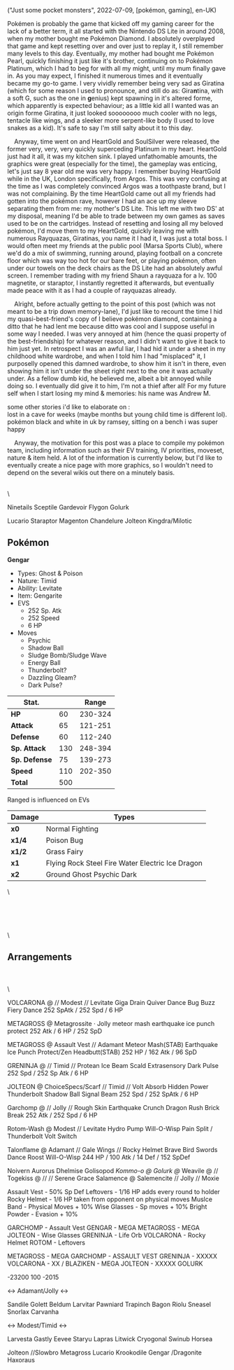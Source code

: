 ("Just some pocket monsters", 2022-07-09, [pokémon, gaming], en-UK)

<span class="lettrine">P</span>okémen is probably the game that kicked off my gaming career for the lack of a better term, it all started with the Nintendo DS Lite in around 2008, when my mother bought me Pokémon Diamond. I absolutely overplayed that game and kept resetting over and over just to replay it, I still remember many levels to this day. Eventually, my mother had bought me Pokémon Pearl, quickly finishing it just like it's brother, continuing on to Pokémon Platinum, which I had to beg for with all my might, until my mum finally gave in. As you may expect, I finished it numerous times and it eventually became my go-to game. I very vividly remember being very sad as Giratina (which for some reason I used to pronounce, and still do as: Gira**n**tina, with a soft G, such as the one in **g**enius) kept spawning in it's altered forme, which apparently is expected behaviour; as a little kid all I wanted was an origin forme Giratina, it just looked soooooooo much cooler with no legs, tentacle like wings, and a sleeker more serpent-like body (I used to love snakes as a kid). It's safe to say I'm still salty about it to this day. 

    Anyway, time went on and HeartGold and SoulSilver were released, the former very, very, very quickly superceding Platinum in my heart. HeartGold just had it all, it was my kitchen sink. I played unfathomable amounts, the graphics were great (especially for the time), the gameplay was enticing, let's just say 8 year old me was very happy. I remember buying HeartGold while in the UK, London specifically, from Argos. This was very confusing at the time as I was completely convinced Argos was a toothpaste brand, but I was not complaining. By the time HeartGold came out all my friends had gotten into the pokémon rave, however I had an ace up my sleeve separating them from me: my mother's DS Lite. This left me with two DS' at my disposal, meaning I'd be able to trade between my own games as saves used to be on the cartridges. Instead of resetting and losing all my beloved pokémon, I'd move them to my HeartGold, quickly leaving me with numerous Rayquazas, Giratinas, you name it I had it, I was just a total boss. I would often meet my friends at the public pool (Marsa Sports Club), where we'd do a mix of swimming, running around, playing football on a concrete floor which was way too hot for our bare feet, or playing pokémon, often under our towels on the deck chairs as the DS Lite had an absolutely awful screen. I remember trading with my friend Shaun a rayquaza for a lv. 100 magnetite, or staraptor, I instantly regretted it afterwards, but eventually made peace with it as I had a couple of rayquazas already.

    Alright, before actually getting to the point of this post (which was not meant to be a trip down memory-lane), I'd just like to recount the time I hid my quasi-best-friend's copy of I believe pokémon diamond, containing a ditto that he had lent me because ditto was cool and I suppose useful in some way I needed. I was very annoyed at him (hence the quasi property of the best-friendship) for whatever reason, and I didn't want to give it back to him just yet. In retrospect I was an awful liar, I had hid it under a sheet in my childhood white wardrobe, and when I told him I had "misplaced" it, I purposelly opened this damned wardrobe, to show him it isn't in there, even showing him it isn't under the sheet right next to the one it was actually under. As a fellow dumb kid, he believed me, albeit a bit annoyed while doing so. I eventually did give it to him, I'm not a thief after all! For my future self when I start losing my mind & memories: his name was Andrew M.

some other stories i'd like to elaborate on :\
lost in a cave for weeks (maybe months but young child time is different lol).\
pokémon black and white in uk by ramsey, sitting on a bench i was super happy

    Anyway, the motivation for this post was a place to compile my pokémon team, including information such as their EV training, IV priorities, moveset, nature & item held. A lot of the information is currently below, but I'd like to eventually create a nice page with more graphics, so I wouldn't need to depend on the several wikis out there on a minutely basis.

\
\

Ninetails
Sceptile
Gardevoir
Flygon
Golurk

Lucario
Staraptor
Magenton
Chandelure
Jolteon
Kingdra/Milotic



## Pokémon

**Gengar**
* Types: Ghost & Poison
* Nature: Timid
* Ability: Levitate
* Item: Gengarite
* EVS
	* 252 Sp. Atk
	* 252 Speed
	* 6 HP
* Moves
	* Psychic
	* Shadow Ball
	* Sludge Bomb/Sludge Wave
	* Energy Ball
	* Thunderbolt?
	* Dazzling Gleam?
	* Dark Pulse?

|Stat.||Range|
|-|-|-|
|**HP**  |60|230-324|
|**Attack**|65|121-251|
|**Defense**|60|112-240|
|**Sp. Attack**  |130|248-394|
|**Sp. Defense**  |75|139-273|
|**Speed**  |110|202-350|
|**Total**  |500|

Ranged is influenced on EVs


|Damage|Types|
|-|-|
|**x0**  |Normal Fighting|
|**x1/4**|Poison Bug|
|**x1/2**|Grass Fairy|
|**x1**  |Flying Rock Steel Fire Water Electric Ice Dragon|
|**x2**  |Ground Ghost Psychic Dark|

\



\
\
\
\
\

## Arrangements

\
\
\



VOLCARONA @ // Modest // Levitate
	Giga Drain
	Quiver Dance
	Bug Buzz
	Fiery Dance
252 SpAtk / 252 Spd / 6 HP

METAGROSS @ Metagrossite · Jolly 
meteor mash
earthquake
ice punch
protect
252 Atk / 6 HP / 252 SpD

METAGROSS @ Assault Vest // Adamant
Meteor Mash(STAB)
Earthquake
Ice Punch 
Protect/Zen Headbutt(STAB)
252 HP / 162 Atk / 96 SpD

GRENINJA @ // Timid // Protean
Ice Beam
Scald
Extrasensory
Dark Pulse
252 Spd / 252 Sp Atk / 6 HP

JOLTEON @ ChoiceSpecs/Scarf // Timid // Volt Absorb
Hidden Power
Thunderbolt
Shadow Ball
Signal Beam
252 Spd / 252 SpAtk / 6 HP

Garchomp @ // Jolly // Rough Skin
Earthquake
Crunch
Dragon Rush
Brick Break
252 Atk / 252 Spd / 6 HP

Rotom-Wash @ Modest // Levitate
Hydro Pump
Will-O-Wisp
Pain Split / Thunderbolt
Volt Switch

Talonflame @ Adamant // Gale Wings // Rocky Helmet
Brave Bird
Swords Dance
Roost
Will-O-Wisp
244 HP / 100 Atk / 14 Def / 152 SpDef


Noivern
Aurorus
Dhelmise
Golisopod
*Kommo-o @*
*Golurk @*
Weavile @ // 
Togekiss @ // // Serene Grace
Salamence @ Salemencite // Jolly // Moxie

Assault Vest - 50% Sp Def
Leftovers - 1/16 HP adds every round to holder
Rocky Helmet - 1/6 HP taken from opponent on physical moves
Muslce Band - Physical Moves + 10%
Wise Glasses - Sp moves + 10%
Bright Powder - Evasion + 10%

GARCHOMP - Assault Vest
GENGAR - MEGA
METAGROSS - MEGA
JOLTEON - Wise Glasses
GRENINJA - Life Orb
VOLCARONA - Rocky Helmet
ROTOM - Leftovers


METAGROSS - MEGA
GARCHOMP - ASSAULT VEST
GRENINJA - XXXXX
VOLCARONA - XX / BLAZIKEN - MEGA
JOLTEON - XXXXX
GOLURK

-23200 100 -2015







<-> Adamant/Jolly <->

Sandile
Golett
Beldum
Larvitar
Pawniard
Trapinch
Bagon
Riolu
Sneasel
Snorlax
Carvanha

<-> Modest/Timid <->

Larvesta
Gastly
Eevee
Staryu
Lapras
Litwick
Cryogonal
Swinub
Horsea


Jolteon
//Slowbro
Metagross
Lucario
Krookodile
Gengar
/Dragonite
Haxoraus
